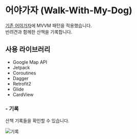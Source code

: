 어야가자 (Walk-With-My-Dog)
==
[기존 어야가자](https://github.com/summerdewyes/walks-with-my-dog-portfolio)에 MVVM 패턴을 적용했습니다.   
반려견과 함께한 산책을 기록합니다.

## 사용 라이브러리

* Google Map API
* Jetpack
* Coroutines
* Dagger
* Retrofit2
* Glide
* CardView


### - 기록
산책 기록들을 확인할 수 있습니다.

![기록](https://user-images.githubusercontent.com/74890579/132470785-98169ff6-7d5d-4ee4-96b5-8b5a26d806a9.gif)







